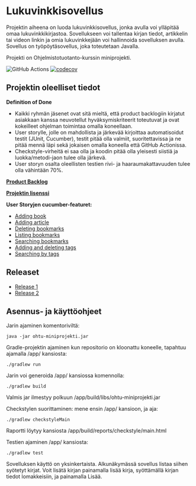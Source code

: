 # Lukuvinkkisovellus
Projektin aiheena on luoda lukuvinkkisovellus, jonka avulla voi ylläpitää omaa lukuvinkkikirjastoa. Sovellukseen voi tallentaa kirjan tiedot, artikkelin tai videon linkin ja omia lukuvinkkejään voi hallinnoida sovelluksen avulla. Sovellus on työpöytäsovellus, joka toteutetaan Javalla.  

Projekti on Ohjelmistotuotanto-kurssin miniprojekti.  

![GitHub Actions](https://github.com/tapanih/ohtu-miniprojekti/workflows/Java%20CI%20with%20Gradle/badge.svg)
[![codecov](https://codecov.io/gh/tapanih/ohtu-miniprojekti/branch/main/graph/badge.svg?token=MRV2CG3F85)](https://codecov.io/gh/tapanih/ohtu-miniprojekti)

## Projektin oleelliset tiedot
**Definition of Done**  
* Kaikki ryhmän jäsenet ovat sitä mieltä, että product backlogiin kirjatut asiakkaan kanssa neuvotellut hyväksymiskriteerit toteutuvat ja ovat kokeilleet ohjelman toimintaa omalla koneellaan. 
* User storylle, jolle on mahdollista ja järkevää kirjoittaa automatisoidut testit (JUnit, Cucumber), testit pitää olla valmiit, suoritettavissa ja ne pitää mennä läpi sekä jokaisen omalla koneella että GitHub Actionissa.  
* Checkstyle-virheitä ei saa olla ja koodin pitää olla yleisesti siistiä ja luokka/metodi-jaon tulee olla järkevä.  
* User storyn osalta oleellisten testien rivi- ja haaraumakattavuuden tulee olla vähintään 70%.
  


**[Product Backlog](https://docs.google.com/spreadsheets/d/1f-38FdB34sLDpAlHOOb8wHRx4k4TWji5HSkWHmvbnTc/)**

**[Projektin lisenssi](https://github.com/tapanih/ohtu-miniprojekti/blob/main/LICENSE.md)**

**User Storyjen cucumber-featuret:**
+ [Adding book](https://github.com/tapanih/ohtu-miniprojekti/blob/main/app/src/test/resources/ohtu/cucumber/addingBook.feature)
+ [Adding article](https://github.com/tapanih/ohtu-miniprojekti/blob/main/app/src/test/resources/ohtu/cucumber/addingArticle.feature)
+ [Deleting bookmarks](https://github.com/tapanih/ohtu-miniprojekti/blob/main/app/src/test/resources/ohtu/cucumber/deleteBooks.feature)
+ [Listing bookmarks](https://github.com/tapanih/ohtu-miniprojekti/blob/main/app/src/test/resources/ohtu/cucumber/listBooks.feature)
+ [Searching bookmarks](https://github.com/tapanih/ohtu-miniprojekti/blob/main/app/src/test/resources/ohtu/cucumber/searchBooks.feature)
+ [Adding and deleting tags](https://github.com/tapanih/ohtu-miniprojekti/blob/main/app/src/test/resources/ohtu/cucumber/addAndDeleteTags.feature)
+ [Searching by tags](https://github.com/tapanih/ohtu-miniprojekti/blob/main/app/src/test/resources/ohtu/cucumber/searchBooksByTags.feature)

## Releaset ## 

+ [Release 1](https://github.com/tapanih/ohtu-miniprojekti/releases/tag/release1)
+ [Release 2](https://github.com/tapanih/ohtu-miniprojekti/releases/tag/2)

## Asennus- ja käyttöohjeet ##

Jarin ajaminen komentoriviltä:

`java -jar ohtu-miniprojekti.jar`

Gradle-projektin ajaminen kun repositorio on kloonattu koneelle, tapahtuu ajamalla /app/ kansiosta:

`./gradlew run`

Jarin voi generoida /app/ kansiossa komennolla:

`./gradlew build`

Valmis jar ilmestyy polkuun /app/build/libs/ohtu-miniprojekti.jar

Checkstylen suorittaminen: mene ensin /app/ kansioon, ja aja:

`./gradlew checkstyleMain`

Raportti löytyy kansiosta /app/build/reports/checkstyle/main.html

Testien ajaminen /app/ kansiosta:

`./gradlew test`

Sovelluksen käyttö on yksinkertaista. Alkunäkymässä sovellus listaa siihen syötetyt kirjat. Voit lisätä kirjan painamalla lisää kirja, syöttämällä kirjan tiedot lomakkeisiin, ja painamalla Lisää.

